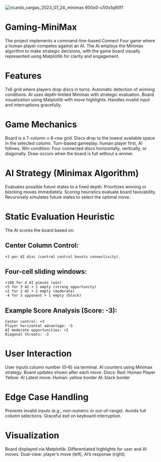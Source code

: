 ![ricardo_vargas_2023_07_24_minimax 600x0-u1i0s1q90f1](https://github.com/user-attachments/assets/cea20b2d-55b4-4097-869e-5262c919b1fd)

# Gaming-MiniMax
The project implements a command-line-based Connect Four game where a human player competes against an AI. The AI employs the Minimax algorithm to make strategic decisions, with the game board visually represented using Matplotlib for clarity and engagement.

# Features
7x6 grid where players drop discs in turns.
Automatic detection of winning conditions.
AI uses depth-limited Minimax with strategic evaluation.
Board visualization using Matplotlib with move highlights.
Handles invalid input and interruptions gracefully.

# Game Mechanics
Board is a 7-column × 6-row grid.
Discs drop to the lowest available space in the selected column.
Turn-based gameplay: human player first, AI follows.
Win condition: Four connected discs horizontally, vertically, or diagonally.
Draw occurs when the board is full without a winner.

# AI Strategy (Minimax Algorithm)
Evaluates possible future states to a fixed depth.
Prioritizes winning or blocking moves immediately.
Scoring heuristics evaluate board favorability.
Recursively simulates future states to select the optimal move.

# Static Evaluation Heuristic
The AI scores the board based on:
## Center Column Control: 
    +3 per AI disc (central control boosts connectivity).
## Four-cell sliding windows:
    +100 for 4 AI pieces (win)
    +5 for 3 AI + 1 empty (strong opportunity)
    +2 for 2 AI + 2 empty (moderate)
    -4 for 3 opponent + 1 empty (block)
## Example Score Analysis (Score: -3):
    Center control: +3
    Player horizontal advantage: -5
    AI moderate opportunities: +2
    Diagonal threats: -3

# User Interaction
User inputs column number (0–6) via terminal.
AI counters using Minimax strategy.
Board updates shown after each move.
Discs:
    Red: Human Player
    Yellow: AI
Latest move:
    Human: yellow border
    AI: black border

# Edge Case Handling
Prevents invalid inputs (e.g., non-numeric or out-of-range).
Avoids full column selections.
Graceful exit on keyboard interruption.

# Visualization
Board displayed via Matplotlib.
Differentiated highlights for user and AI moves.
Dual-view: player’s move (left), AI’s response (right).
